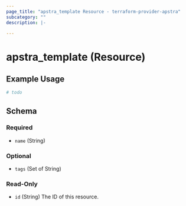 ```yaml
---
page_title: "apstra_template Resource - terraform-provider-apstra"
subcategory: ""
description: |-
  
---
```


# apstra_template (Resource)



## Example Usage

```terraform
# todo
```

<!-- schema generated by tfplugindocs -->
## Schema

### Required

- `name` (String)

### Optional

- `tags` (Set of String)

### Read-Only

- `id` (String) The ID of this resource.
